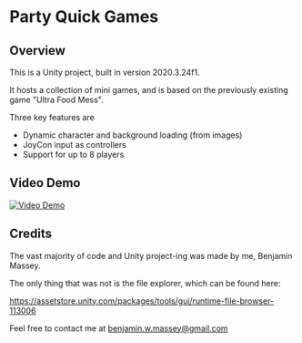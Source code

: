 # Party Quick Games

## Overview

This is a Unity project, built in version 2020.3.24f1.

It hosts a collection of mini games, and is based on the previously existing game "Ultra Food Mess".

Three key features are
- Dynamic character and background loading (from images)
- JoyCon input as controllers
- Support for up to 8 players

## Video Demo

[![Video Demo](http://img.youtube.com/vi/fSnC1OkTiNI/0.jpg)](http://www.youtube.com/watch?v=fSnC1OkTiNI "Party Quick Games - Demonstration of v0.1.0")

## Credits

The vast majority of code and Unity project-ing was made by me, Benjamin Massey.

The only thing that was not is the file explorer, which can be found here:

https://assetstore.unity.com/packages/tools/gui/runtime-file-browser-113006

Feel free to contact me at benjamin.w.massey@gmail.com